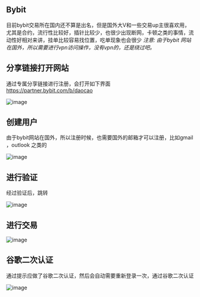 ## Bybit
目前bybit交易所在国内还不算是出名，但是国外大V和一些交易up主很喜欢用，尤其是合约，流行性比较好，插针比较少，也很少出现断网，卡顿之类的事情，流动性好相对来讲，挂单比较容易找位置，吃单现象也会很少
*注意: 由于bybit 网站在国外，所以需要进行vpn访问操作，没有vpn的，还是绕过吧。*

## 分享链接打开网站
通过专属分享链接进行注册，会打开如下界面
https://partner.bybit.com/b/daocao

![image](https://user-images.githubusercontent.com/12453794/228433312-f3d12c50-f8bb-45c3-ab99-66b973400044.png)


## 创建用户
由于bybit网站在国外，所以注册时候，也需要国外的邮箱才可以注册，比如gmail ，outlook 之类的 

![image](https://user-images.githubusercontent.com/12453794/228433363-bdc49270-3f90-4553-991e-bea89f2bcc61.png)


## 进行验证
经过验证后，跳转

![image](https://user-images.githubusercontent.com/12453794/228433378-cc0bc4c3-fa29-43ab-9d20-e82b32a4bd59.png)


## 进行交易
![image](https://user-images.githubusercontent.com/12453794/228433529-8774bd80-67d4-490a-9a4d-ce0b01d1617d.png)


## 谷歌二次认证
通过提示应做了谷歌二次认证，然后会自动需要重新登录一次，通过谷歌二次认证

![image](https://user-images.githubusercontent.com/12453794/228433397-27339683-2322-40fe-97a8-339fe4fb762a.png)

